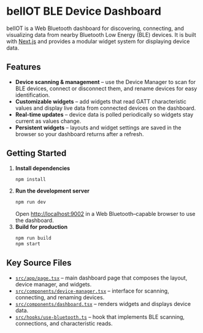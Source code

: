 # belIOT BLE Device Dashboard

belIOT is a Web Bluetooth dashboard for discovering, connecting, and visualizing data from nearby Bluetooth Low Energy (BLE) devices. It is built with [Next.js](https://nextjs.org/) and provides a modular widget system for displaying device data.

## Features
- **Device scanning & management** – use the Device Manager to scan for BLE devices, connect or disconnect them, and rename devices for easy identification.
- **Customizable widgets** – add widgets that read GATT characteristic values and display live data from connected devices on the dashboard.
- **Real-time updates** – device data is polled periodically so widgets stay current as values change.
- **Persistent widgets** – layouts and widget settings are saved in the browser so your dashboard returns after a refresh.

## Getting Started
1. **Install dependencies**
   ```bash
   npm install
   ```
2. **Run the development server**
   ```bash
   npm run dev
   ```
   Open <http://localhost:9002> in a Web Bluetooth–capable browser to use the dashboard.
3. **Build for production**
   ```bash
   npm run build
   npm start
   ```

## Key Source Files
- [`src/app/page.tsx`](src/app/page.tsx) – main dashboard page that composes the layout, device manager, and widgets.
- [`src/components/device-manager.tsx`](src/components/device-manager.tsx) – interface for scanning, connecting, and renaming devices.
- [`src/components/dashboard.tsx`](src/components/dashboard.tsx) – renders widgets and displays device data.
- [`src/hooks/use-bluetooth.ts`](src/hooks/use-bluetooth.ts) – hook that implements BLE scanning, connections, and characteristic reads.

